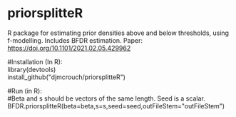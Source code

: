 # priorsplitteR  
R package for estimating prior densities above and below thresholds, using f-modelling. Includes BFDR estimation. Paper: https://doi.org/10.1101/2021.02.05.429962  

#Installation (In R):  
library(devtools)  
install_github("djmcrouch/priorsplitteR")

#Run (in R):  
#Beta and s should be vectors of the same length. Seed is a scalar.  
BFDR.priorsplitteR(beta=beta,s=s,seed=seed,outFileStem="outFileStem")
